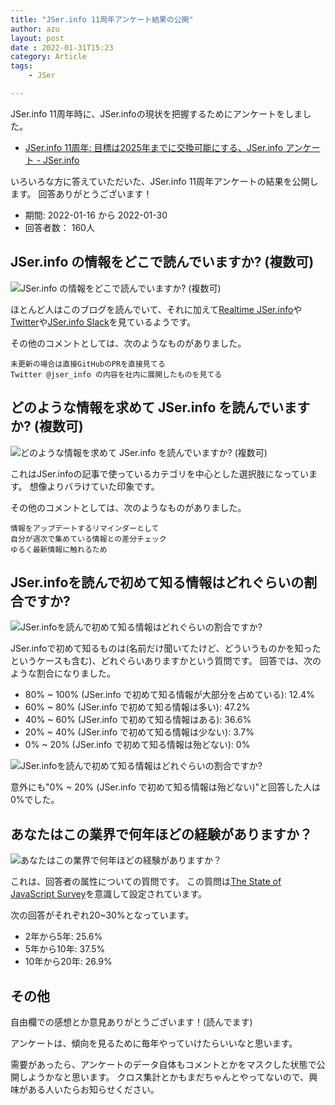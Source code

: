 ```yaml
---
title: "JSer.info 11周年アンケート結果の公開"
author: azu
layout: post
date : 2022-01-31T15:23
category: Article
tags:
    - JSer

---
```


JSer.info 11周年時に、JSer.infoの現状を把握するためにアンケートをしました。

- [JSer.info 11周年: 目標は2025年までに交換可能にする、JSer.info アンケート - JSer.info](https://jser.info/2022/01/16/11-years/)

いろいろな方に答えていただいた、JSer.info 11周年アンケートの結果を公開します。
回答ありがとうございます！

- 期間: 2022-01-16 から 2022-01-30
- 回答者数： 160人

## JSer.info の情報をどこで読んでいますか? (複数可)

![JSer.info の情報をどこで読んでいますか? (複数可)](https://jser.info/uploads/media/2022/01/11th-q1.svg)

ほとんど人はこのブログを読んでいて、それに加えて[Realtime JSer.info](https://realtime.jser.info/)や[Twitter](https://twitter.com/jser_info)や[JSer.info Slack](https://join.slack.com/t/jserinfo/shared_invite/zt-g2shzp7o-f_tj6OaphCAFw5Qlt2Jw0A)を見ているようです。

その他のコメントとしては、次のようなものがありました。

```
未更新の場合は直接GitHubのPRを直接見てる
Twitter @jser_info の内容を社内に展開したものを見てる
```

## どのような情報を求めて JSer.info を読んでいますか? (複数可)

![どのような情報を求めて JSer.info を読んでいますか? (複数可)](https://jser.info/uploads/media/2022/01/11th-q2.svg)

これはJSer.infoの記事で使っているカテゴリを中心とした選択肢になっています。
想像よりバラけていた印象です。

その他のコメントとしては、次のようなものがありました。

```
情報をアップデートするリマインダーとして
自分が週次で集めている情報との差分チェック
ゆるく最新情報に触れるため
```

## JSer.infoを読んで初めて知る情報はどれぐらいの割合ですか?

![JSer.infoを読んで初めて知る情報はどれぐらいの割合ですか?](https://jser.info/uploads/media/2022/01/11th-q3.svg)

JSer.infoで初めて知るものは(名前だけ聞いてたけど、どういうものかを知ったというケースも含む)、どれぐらいありますかという質問です。
回答では、次のような割合になりました。

- 80% ~ 100% (JSer.info で初めて知る情報が大部分を占めている): 12.4%
- 60% ~ 80% (JSer.info で初めて知る情報は多い): 47.2%
- 40% ~ 60% (JSer.info で初めて知る情報はある): 36.6%
- 20% ~ 40% (JSer.info で初めて知る情報は少ない): 3.7%
- 0% ~ 20% (JSer.info で初めて知る情報は殆どない): 0%

![JSer.infoを読んで初めて知る情報はどれぐらいの割合ですか?](https://jser.info/uploads/media/2022/01/11th-q3-circle.svg)

意外にも"0% ~ 20% (JSer.info で初めて知る情報は殆どない)"と回答した人は0%でした。

## あなたはこの業界で何年ほどの経験がありますか？

![あなたはこの業界で何年ほどの経験がありますか？](https://jser.info/uploads/media/2022/01/11th-q4.svg)

これは、回答者の属性についての質問です。
この質問は[The State of JavaScript Survey](https://stateofjs.com/)を意識して設定されています。

次の回答がそれぞれ20~30%となっています。

- 2年から5年: 25.6%
- 5年から10年: 37.5%
- 10年から20年: 26.9%

## その他

自由欄での感想とか意見ありがとうございます！(読んでます)

アンケートは、傾向を見るために毎年やっていけたらいいなと思います。

需要があったら、アンケートのデータ自体もコメントとかをマスクした状態で公開しようかなと思います。
クロス集計とかもまだちゃんとやってないので、興味がある人いたらお知らせください。
